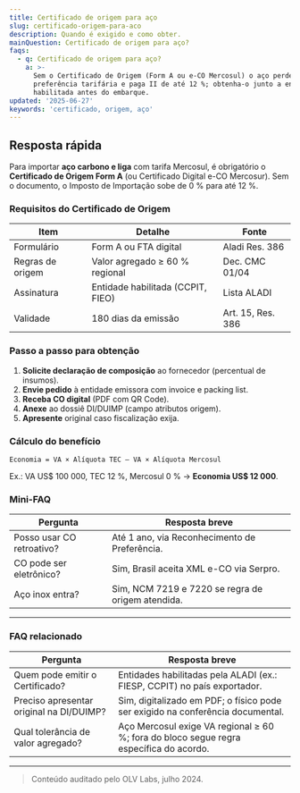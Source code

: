 ```yaml
---
title: Certificado de origem para aço
slug: certificado-origem-para-aco
description: Quando é exigido e como obter.
mainQuestion: Certificado de origem para aço?
faqs:
  - q: Certificado de origem para aço?
    a: >-
      Sem o Certificado de Origem (Form A ou e-CO Mercosul) o aço perde a
      preferência tarifária e paga II de até 12 %; obtenha-o junto a entidade
      habilitada antes do embarque.
updated: '2025-06-27'
keywords: 'certificado, origem, aço'
---
```


## Resposta rápida

Para importar **aço carbono e liga** com tarifa Mercosul, é obrigatório o **Certificado de Origem Form A** (ou Certificado Digital e-CO Mercosur). Sem o documento, o Imposto de Importação sobe de 0 % para até 12 %.

### Requisitos do Certificado de Origem

| Item | Detalhe | Fonte |
| --- | --- | --- |
| Formulário | Form A ou FTA digital | Aladi Res. 386 |
| Regras de origem | Valor agregado ≥ 60 % regional | Dec. CMC 01/04 |
| Assinatura | Entidade habilitada (CCPIT, FIEO) | Lista ALADI |
| Validade | 180 dias da emissão | Art. 15, Res. 386 |

### Passo a passo para obtenção

1. **Solicite declaração de composição** ao fornecedor (percentual de insumos).  
2. **Envie pedido** à entidade emissora com invoice e packing list.  
3. **Receba CO digital** (PDF com QR Code).  
4. **Anexe** ao dossiê DI/DUIMP (campo atributos origem).  
5. **Apresente** original caso fiscalização exija.

### Cálculo do benefício

`Economia = VA × Alíquota TEC – VA × Alíquota Mercosul`

Ex.: VA US$ 100 000, TEC 12 %, Mercosul 0 % → **Economia US$ 12 000**.

### Mini-FAQ

| Pergunta | Resposta breve |
| --- | --- |
| Posso usar CO retroativo? | Até 1 ano, via Reconhecimento de Preferência. |
| CO pode ser eletrônico? | Sim, Brasil aceita XML e-CO via Serpro. |
| Aço inox entra? | Sim, NCM 7219 e 7220 se regra de origem atendida. |

---

### FAQ relacionado

| Pergunta | Resposta breve |
| --- | --- |
| Quem pode emitir o Certificado? | Entidades habilitadas pela ALADI (ex.: FIESP, CCPIT) no país exportador. |
| Preciso apresentar original na DI/DUIMP? | Sim, digitalizado em PDF; o físico pode ser exigido na conferência documental. |
| Qual tolerância de valor agregado? | Aço Mercosul exige VA regional ≥ 60 %; fora do bloco segue regra específica do acordo. |

---

> Conteúdo auditado pelo OLV Labs, julho 2024.
